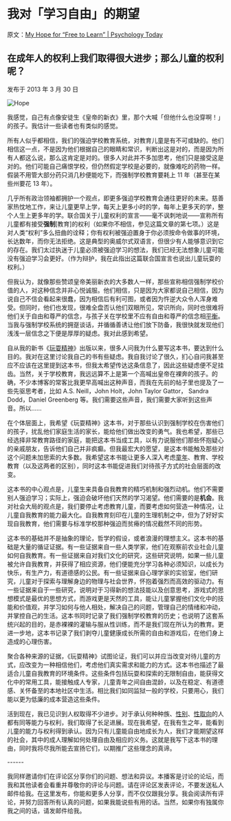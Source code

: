 # 我对「学习自由」的期望

原文：[My Hope for “Free to Learn” | Psychology Today](https://www.psychologytoday.com/us/blog/freedom-learn/201303/my-hope-free-learn)

## 在成年人的权利上我们取得很大进步；那么儿童的权利呢？

发布于 2013 年 3 月 30 日

![Hope](https://cdn.psychologytoday.com/sites/default/files/styles/article-inline-half/public/blogs/1194/2013/03/121536-119893.jpg?itok=rl6Y36g4)

我感觉，自己有点像安徒生《皇帝的新衣》里，那个大喊「但他什么也没穿啊！」的孩子。我估计一些读者也有类似的感觉。

所有人似乎都相信，我们的强迫学校教育系统，对教育儿童是有不可或缺的。他们相信这一点，不是因为他们根据自己的眼睛和常识，判断出这是对的，而是因为所有人都这么说，那么这肯定是对的。很多人对此并不多加思考，他们只是接受这是对的。他们可能自己痛恨学校，但仍然假定学校是必要的，就像难吃的药物一样。假装不用管大部分药只消几秒便能吃下，而强制学校教育要耗上 11 年（甚至在某些州要花 13 年）。

几乎所有政治领袖都拥护一个观点，即更多强迫学校教育会通往更好的未来。慈善家热忱地工作，来让儿童更早上学，每天上更多小时的学，每年上更多天的学，整个人生上更多年的学。联合国关于儿童权利的宣言——毫不讽刺地说——宣称所有儿童都有接受**强制**[教育]的权利（如果你不相信，参见这篇文章的第七项。）这是对人类“权利”多么扭曲的诠释；你有权利被强迫置身于你必须按命令做事的环境，长达数年，而你无法拒绝。这是典型的奥威尔式双语言，但很少有人能够意识到它的存在。我们太过执迷于儿童必须被强迫学习的想法，我们已经无法想象儿童可能没有强迫学习会更好。（作为辩护，我在此指出这篇联合国宣言也说出儿童玩耍的权利。）

但我认为，就像那些赞颂皇帝美丽新衣的大多数人一样，那些宣称相信强制学校价值的人，对这种信念并非心悦诚服。他们相信，只是因为大家都说自己相信，因为说自己不信会看起来很蠢，因为相信后有利可图，或者因为忤逆大众令人浑身难受。但同时，他们也发现，很难全盘否认他们双眼所见，常识所向，同时也很难将他们关于自由和尊严的信念，与孩子关在学校里不应有自由和尊严的信念相[平衡](https://www.psychologytoday.com/us/basics/rationalization)。当我与强制学校系统的拥趸谈话，并循循善诱让他们放下防备，我很快就发现他们浅浅一层信念之下便是厚厚的疑虑。我对此感到希望。

自从我的新书《[玩耍精神](http://www.amazon.com/Free-Learn-Unleashing-Instinct-Self-Reliant/dp/0465025994%3FSubscriptionId%3DAKIAJBDF5XQBATGDX4VQ%26tag%3Dspea06-20%26linkCode%3Dxm2%26camp%3D2025%26creative%3D165953%26creativeASIN%3D0465025994)》出版以来，很多人问我为什么要写这本书，要达到什么目的。我对在这里讨论我自己的书有些疑虑。我自我讨论了很久，扪心自问我甚至应不应该在这里提到这本书，但我太希望传达这条信息了，因此这些疑虑便不足挂齿。当然，关于学校教育，我远远算不上是第一个高喊出皇帝在裸奔的孩子。的确，不少本博客的常客比我更早高喊出这种声音，而我在先前的帖子里也提及了一些先驱思考者，比如 A.S. Neill，John Holt，John Taylor Gattor， Sandra Dodd，Daniel Greenberg 等。我们需要这些声音，我们需要大家听到这些声音。所以……

在个体层面上，我希望《玩耍精神》这本书，对于那些认识到强制学校在伤害他们的孩子，扰乱他们家庭生活的家长，能给他们做出改变的勇气。我也希望，那些已经选择非常教育路径的家庭，能把这本书当成工具，以有力说服他们那些怀抱疑心的亲戚朋友，告诉他们自己并非疯癫。但我最宏大的愿望，是这本书能触及那些对这个问题未加思索的大多数。我希望这本书能让更多人深入考虑[童年](https://www.psychologytoday.com/us/basics/child-development)、教育、学校教育（以及这两者的区别），同时这本书能促进我们对待孩子方式的社会层面的改变。

这本书的中心观点是，儿童生来具备自我教育的精巧机制和强烈动机。他们不需要别人强迫学习；实际上，强迫会破坏他们天然的学习渴望。他们需要的是**机会**。我对社会大局的观点是，我们要停止考虑教育儿童，而要考虑如何营造一种情况，让儿童自我教育的能力最大化。自我教育刻印在儿童的生理机制之中，但为了好好实现自我教育，他们需要与标准学校那种强迫而贫瘠的情况截然不同的形势。

这本书的基础并不是抽象的理论，哲学的假设，或者浪漫的理想主义。这本书的基础是大量的循证证据。有一些证据来自一些人类学家，他们在观察前农业社会儿童如何自我教育。有一些证据来自对我们文化的研究，这些研究说明，如果一些儿童被允许自我教育，并获得了相应资源，他们便能充分学习各种必须知识，以成长为快乐，有生产力，有道德感的公民。有一些证据来自心理学家的实验室，他们研究，儿童对于探索与理解身边的物理与社会世界，怀抱着强烈而高效的驱动力。有一些证据来自于一些研究，说明对于习得新的想法技能以及创意思考，游戏式的思想模式是最优的思想方式，而游戏更是天然的工具，能让儿童掌握他们文化中的技能和价值观，并学习如何与他人相处，解决自己的问题，管理自己的情绪和冲动，并掌控自己的生活。这本书同时记录了我们强制学校教育的历史；也说明了这套系统兴起的目的，是赤裸裸的灌输与服从性训练，而不是我们现在所认为的教育。更进一步地，这本书记录了我们剥夺儿童健康成长所需的自由和游戏后，在他们身上造成的心理伤害。

聚合各种来源的证据，《玩耍精神》试图论证，我们可以并应当改变对待儿童的方式，应改变为一种相信他们，考虑他们真实需求和能力的方式。这本书也描述了最适合儿童自我教育的环境条件。这些条件包括玩耍和探索的无限制自由，能获得文化中的常用工具，能接触成人专家，儿童青年之间自由混龄，以及在稳定、有道德感、关怀备至的本地社区中生活。相比我们如同监狱一般的学校，只要用心，我们能以更为低廉的成本营造这些条件。

活到现在，我已见识到人权取得不少进步。对于承认何种种族、[性别](https://www.psychologytoday.com/us/basics/gender)、[性取向](https://www.psychologytoday.com/us/basics/homosexuality)的人都有同等能力与权利，我们取得了长足进展。现在我希望，在我有生之年，能看到儿童的能力与权利得到承认。因为只有儿童能自由地成长为人，我们才能期望这样的社会，其中的成人理解如何处理自由及相应的义务。这就是我写下这本书的理由，同时我将尽我所能去宣扬它们，以期推广这些理念的真谛。

\------

我同样邀请你们在评论区分享你们的问题、想法和异议。本播客是讨论的论坛，而我和其他读者会看重并尊敬你的评论与问题。请在评论区发表评论，不要发送私人邮件给我。在这里发布，你能和更多人分享，而不仅仅跟我分享。我会阅读所有评论，并努力回答所有认真的问题，如果我能说些有用的话。当然，如果你有独属你我之间的话，请发邮件给我。